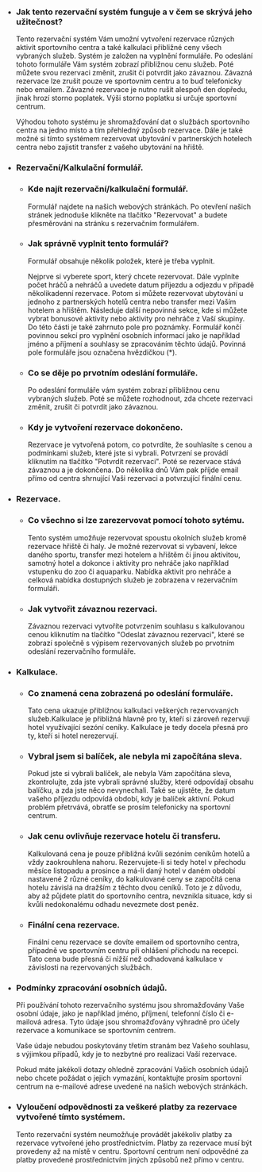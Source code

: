 - ### Jak tento rezervační systém funguje a v čem se skrývá jeho užitečnost? ###

  Tento rezervační systém Vám umožní vytvoření rezervace různých aktivit sportovního centra a také kalkulaci přibližné ceny všech vybraných služeb. Systém je založen na vyplnění formuláře. Po odeslání tohoto formuláře Vám systém zobrazí přibližnou cenu služeb. Poté můžete svou rezervaci změnit, zrušit či potvrdit jako závaznou. Závazná rezervace lze zrušit pouze ve sportovním centru a to buď telefonicky nebo emailem. Závazné rezervace je nutno rušit alespoň den dopředu, jinak hrozí storno poplatek. Výši storno poplatku si určuje sportovní centrum. 

  Výhodou tohoto systému je shromažďování dat o službách sportovního centra na jedno místo a tím přehledný způsob rezervace. Dále je také možné si tímto systémem rezervovat ubytování v partnerských hotelech centra nebo zajistit transfer z vašeho ubytování na hřiště.

-  ### Rezervační/Kalkulační formulář. ### 
    - ### Kde najít rezervační/kalkulační formulář. ### 
  
      Formulář najdete na našich webových stránkách. Po otevření našich stránek jednoduše klikněte na tlačítko "Rezervovat" a budete přesměrováni na stránku s rezervačním formulářem.                                                                                                                                                          
    - ### Jak správně vyplnit tento formulář? ### 
  
      Formulář obsahuje několik položek, které je třeba vyplnit.
      
      Nejprve si vyberete sport, který chcete rezervovat. Dále vyplníte počet hráčů a nehráčů a uvedete datum příjezdu a odjezdu v případě několikadenní rezervace. Potom si můžete rezervovat ubytování u jednoho z partnerských hotelů centra nebo transfer mezi Vaším hotelem a hřištěm. Následuje další nepovinná sekce, kde si můžete vybrat bonusové aktivity nebo aktivity pro nehráče z Vaší skupiny. Do této části je také zahrnuto pole pro poznámky. Formulář končí povinnou sekcí pro vyplnění osobních informací jako je například jméno a příjmení a souhlasy se zpracováním těchto údajů. Povinná pole formuláře jsou označena hvězdičkou (*).
    - ### Co se děje po prvotním odeslání formuláře. ### 
  
      Po odeslání formuláře vám systém zobrazí přibližnou cenu vybraných služeb. Poté se můžete rozhodnout, zda chcete rezervaci změnit, zrušit či potvrdit jako závaznou. 
    
    - ### Kdy je vytvoření rezervace dokončeno. ### 

      Rezervace je vytvořená potom, co potvrdíte, že souhlasíte s cenou a podmínkami služeb, které jste si vybrali. Potvrzení se provádí kliknutím na tlačítko "Potvrdit rezervaci". Poté se rezervace stává závaznou a je dokončena. Do několika dnů Vám pak příjde email přímo od centra shrnující Vaši rezervaci a potvrzující finální cenu.
-  ### Rezervace. ### 
    - ### Co všechno si lze zarezervovat pomocí tohoto sytému. ### 
    
      Tento systém umožňuje rezervovat spoustu okolních služeb kromě rezervace hřiště či haly. Je možné rezervovat si vybavení, lekce daného sportu, transfer mezi hotelem a hřištěm či jinou aktivitou, samotný hotel a dokonce i aktivity pro nehráče jako například vstupenku do zoo či aquaparku. Nabídka aktivit pro nehráče a celková nabídka dostupných služeb je zobrazena v rezervačním formuláři.
    - ### Jak vytvořit závaznou rezervaci. ### 
    
      Závaznou rezervaci vytvoříte potvrzením souhlasu s kalkulovanou cenou kliknutím na tlačítko "Odeslat závaznou rezervaci", které se zobrazí společně s výpisem rezervovaných služeb po prvotním odeslání rezervačního formuláře.
-  ### Kalkulace. ### 
    - ### Co znamená cena zobrazená po odeslání formuláře. ### 
   
      Tato cena ukazuje přibližnou kalkulaci veškerých rezervovaných služeb.Kalkulace je přibližná hlavně pro ty, kteří si zároveň rezervují hotel využívající sezóní ceníky. Kalkulace je tedy docela přesná pro ty, kteří si hotel nerezervují.
    - ### Vybral jsem si balíček, ale nebyla mi započítána sleva. ### 
    
      Pokud jste si vybrali balíček, ale nebyla Vám započítána sleva, zkontrolujte, zda jste vybrali správné služby, které odpovídají obsahu balíčku, a zda jste něco nevynechali. Také se ujistěte, že datum vašeho příjezdu odpovídá období, kdy je balíček aktivní. Pokud problém přetrvává, obratťe se prosím telefonicky na sportovní centrum.
    - ### Jak cenu ovlivňuje rezervace hotelu či transferu. ### 
    
      Kalkulovaná cena je pouze přibližná kvůli sezóním ceníkům hotelů a vždy zaokrouhlena nahoru. Rezervujete-li si tedy hotel v přechodu měsíce listopadu a prosince a má-li daný hotel v daném období nastavené 2 různé ceníky, do kalkulované ceny se započítá cena hotelu závislá na dražším z těchto dvou ceníků. Toto je z důvodu, aby až půjdete platit do sportovního centra, nevznikla situace, kdy si kvůli nedokonalému odhadu nevezmete dost peněz.
    - ### Finální cena rezervace. ### 
    
      Finální cenu rezervace se dovíte emailem od sportovního centra, případně ve sportovním centru při ohlášení příchodu na recepci. Tato cena bude přesná či nižší než odhadovaná kalkulace v závislosti na rezervovaných službách.
-  ### Podmínky zpracování osobních údajů. ###

    Při používání tohoto rezervačního systému jsou shromažďovány Vaše osobní údaje, jako je například jméno, příjmení, telefonní číslo či e-mailová adresa. Tyto údaje jsou shromažďovány výhradně pro účely rezervace a komunikace se sportovním centrem.

    Vaše údaje nebudou poskytovány třetím stranám bez Vašeho souhlasu, s výjimkou případů, kdy je to nezbytné pro realizaci Vaší rezervace.

    Pokud máte jakékoli dotazy ohledně zpracování Vašich osobních údajů nebo chcete požádat o jejich vymazání, kontaktujte prosím sportovní centrum na e-mailové adrese uvedené na našich webových stránkách.
-  ### Vyloučení odpovědnosti za veškeré platby za rezervace vytvořené tímto systémem. ### 

   Tento rezervační systém neumožňuje provádět jakékoliv platby za rezervace vytvořené jeho prostřednictvím. Platby za rezervace musí být provedeny až na místě v centru. Sportovní centrum není odpovědné za platby provedené prostřednictvím jiných způsobů než přímo v centru.
